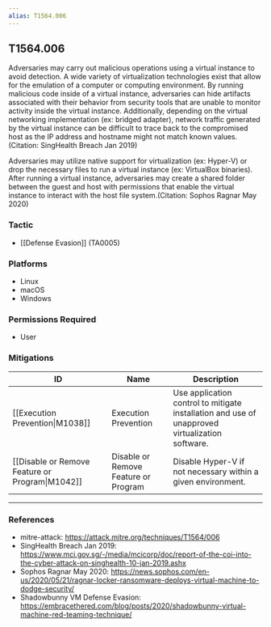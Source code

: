 ```yaml
---
alias: T1564.006
---
```


## T1564.006

Adversaries may carry out malicious operations using a virtual instance to avoid detection. A wide variety of virtualization technologies exist that allow for the emulation of a computer or computing environment. By running malicious code inside of a virtual instance, adversaries can hide artifacts associated with their behavior from security tools that are unable to monitor activity inside the virtual instance. Additionally, depending on the virtual networking implementation (ex: bridged adapter), network traffic generated by the virtual instance can be difficult to trace back to the compromised host as the IP address and hostname might not match known values.(Citation: SingHealth Breach Jan 2019)

Adversaries may utilize native support for virtualization (ex: Hyper-V) or drop the necessary files to run a virtual instance (ex: VirtualBox binaries). After running a virtual instance, adversaries may create a shared folder between the guest and host with permissions that enable the virtual instance to interact with the host file system.(Citation: Sophos Ragnar May 2020)


### Tactic
- [[Defense Evasion]] (TA0005)

### Platforms
- Linux
- macOS
- Windows

### Permissions Required
- User

### Mitigations

| ID | Name | Description |
| --- | --- | --- |
| [[Execution Prevention\|M1038]] | Execution Prevention | Use application control to mitigate installation and use of unapproved virtualization software. |
| [[Disable or Remove Feature or Program\|M1042]] | Disable or Remove Feature or Program | Disable Hyper-V if not necessary within a given environment. |


---
### References

- mitre-attack: https://attack.mitre.org/techniques/T1564/006
- SingHealth Breach Jan 2019: https://www.mci.gov.sg/-/media/mcicorp/doc/report-of-the-coi-into-the-cyber-attack-on-singhealth-10-jan-2019.ashx
- Sophos Ragnar May 2020: https://news.sophos.com/en-us/2020/05/21/ragnar-locker-ransomware-deploys-virtual-machine-to-dodge-security/
- Shadowbunny VM Defense Evasion: https://embracethered.com/blog/posts/2020/shadowbunny-virtual-machine-red-teaming-technique/
